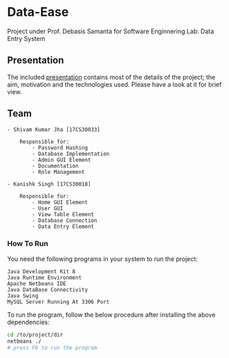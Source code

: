 # Data-Ease
Project under Prof. Debasis Samanta for Software Enginnering Lab: Data Entry System

## Presentation

The included [presentation](https://docs.google.com/presentation/d/1L4vQjprS5gTK5wKBfh6PIdkHpLyO9mQv8Hg3CPRgbp8/edit?usp=sharing) contains most of the details of the project; the aim, motivation and the technologies used. Please have a look at it for brief view.

## Team

```text
- Shivam Kumar Jha [17CS30033]

    Responsible for:
        - Password Hashing
        - Database Implementation
        - Admin GUI Element
        - Documentation
        - Role Management

- Kanishk Singh [17CS30018]

    Responsible for:
        - Home GUI Element
        - User GUI
        - View Table Element
        - Database Connection
        - Data Entry Element
```

### How To Run

You need the following programs in your system to run the project:

```
Java Development Kit 8
Java Runtime Environment
Apache Netbeans IDE
Java DataBase Connectivity
Java Swing
MySQL Server Running At 3306 Port
```

To run the program, follow the below procedure after installing the above dependencies:

```bash
cd /to/project/dir
netbeans ./
# press F6 to run the program
```
